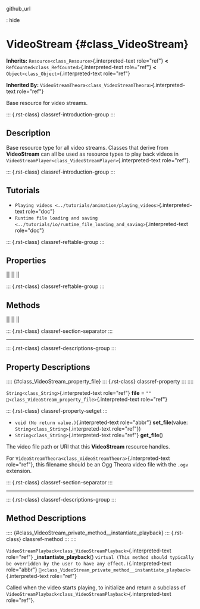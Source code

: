 github_url

:   hide

# VideoStream {#class_VideoStream}

**Inherits:** `Resource<class_Resource>`{.interpreted-text role="ref"}
**\<** `RefCounted<class_RefCounted>`{.interpreted-text role="ref"}
**\<** `Object<class_Object>`{.interpreted-text role="ref"}

**Inherited By:**
`VideoStreamTheora<class_VideoStreamTheora>`{.interpreted-text
role="ref"}

Base resource for video streams.

::: {.rst-class}
classref-introduction-group
:::

## Description

Base resource type for all video streams. Classes that derive from
**VideoStream** can all be used as resource types to play back videos in
`VideoStreamPlayer<class_VideoStreamPlayer>`{.interpreted-text
role="ref"}.

::: {.rst-class}
classref-introduction-group
:::

## Tutorials

- `Playing videos <../tutorials/animation/playing_videos>`{.interpreted-text
  role="doc"}
- `Runtime file loading and saving <../tutorials/io/runtime_file_loading_and_saving>`{.interpreted-text
  role="doc"}

::: {.rst-class}
classref-reftable-group
:::

## Properties

||
||
||

::: {.rst-class}
classref-reftable-group
:::

## Methods

||
||
||

::: {.rst-class}
classref-section-separator
:::

------------------------------------------------------------------------

::: {.rst-class}
classref-descriptions-group
:::

## Property Descriptions

:::: {#class_VideoStream_property_file}
::: {.rst-class}
classref-property
:::
::::

`String<class_String>`{.interpreted-text role="ref"} **file** = `""`
`🔗<class_VideoStream_property_file>`{.interpreted-text role="ref"}

::: {.rst-class}
classref-property-setget
:::

- `void (No return value.)`{.interpreted-text role="abbr"}
  **set_file**(value: `String<class_String>`{.interpreted-text
  role="ref"})
- `String<class_String>`{.interpreted-text role="ref"} **get_file**()

The video file path or URI that this **VideoStream** resource handles.

For `VideoStreamTheora<class_VideoStreamTheora>`{.interpreted-text
role="ref"}, this filename should be an Ogg Theora video file with the
`.ogv` extension.

::: {.rst-class}
classref-section-separator
:::

------------------------------------------------------------------------

::: {.rst-class}
classref-descriptions-group
:::

## Method Descriptions

:::: {#class_VideoStream_private_method__instantiate_playback}
::: {.rst-class}
classref-method
:::
::::

`VideoStreamPlayback<class_VideoStreamPlayback>`{.interpreted-text
role="ref"} **\_instantiate_playback**()
`virtual (This method should typically be overridden by the user to have any effect.)`{.interpreted-text
role="abbr"}
`🔗<class_VideoStream_private_method__instantiate_playback>`{.interpreted-text
role="ref"}

Called when the video starts playing, to initialize and return a
subclass of
`VideoStreamPlayback<class_VideoStreamPlayback>`{.interpreted-text
role="ref"}.
